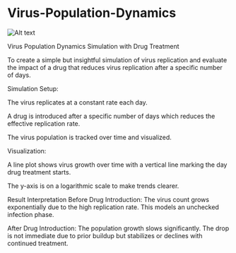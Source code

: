 # Virus-Population-Dynamics

![Alt text](https://example.com/path/to/image.png)


Virus Population Dynamics Simulation with Drug Treatment

To create a simple but insightful simulation of virus replication and evaluate the impact of a drug that reduces virus replication after a specific number of days.


Simulation Setup:

The virus replicates at a constant rate each day.

A drug is introduced after a specific number of days which reduces the effective replication rate.

The virus population is tracked over time and visualized.

Visualization:

A line plot shows virus growth over time with a vertical line marking the day drug treatment starts.

The y-axis is on a logarithmic scale to make trends clearer.

Result Interpretation
Before Drug Introduction:
The virus count grows exponentially due to the high replication rate. This models an unchecked infection phase.

After Drug Introduction:
The population growth slows significantly. The drop is not immediate due to prior buildup but stabilizes or declines with continued treatment.
